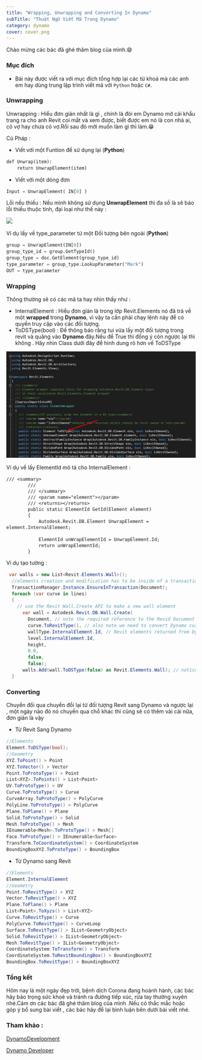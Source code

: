 ```yaml
---
title: "Wrapping, Unwrapping and Converting In Dynamo"
subTitle: "Thuật Ngữ Viết Mã Trong Dynamo"
category: dynamo
cover: cover.png
---
```


Chào mừng các bác đã ghé thăm blog của mình.😄

### Mục đích

- Bài này được viết ra với mục đích tổng hợp lại các từ khoá mà các anh em hay dùng trung lập trình viết mã với `Python` hoặc `C#`.

### Unwrapping 

Unwrapping : Hiểu đơn giản nhất là gì , chính là đòi em Dynamo mở cái khẩu trang ra cho anh Revit coi mắt và xem được, biết được em nó là con nhà ai, có vợ hay chưa có vợ.Rồi sau đó mới muốn làm gì thì làm.😁

Cú Pháp : 
- Viết với một Funtion để sử dụng lại (**Python**)
``` python
def Unwrap(item):
    return UnwrapElement(item)
```
- Viết với một dòng đơn
``` python
Input = UnwrapElement( IN[0] )
```
Lỗi nếu thiếu :
Nếu mình không sử dụng **UnwrapElement** thì đa số là sẽ báo lỗi thiếu thuộc tính, đại loại như thế này :

![](pic/Screendsdashot_ssdsdsdư1.png)

Ví dụ lấy về type_parameter từ một Đối tượng bên ngoài (**Python**)
``` python
group = UnwrapElement(IN[0])
group_type_id = group.GetTypeId()
group_type = doc.GetElement(group_type_id)
type_parameter = group_type.LookupParameter("Mark")
OUT = type_parameter
```
### Wrapping
Thông thường sẽ có các mã ta hay nhìn thấy như :
- InternalElement  : Hiểu đơn giản là trong lớp Revit.Elements nó đã trả về một **wrapped** trong **Dynamo**, vì vậy ta cần phải chạy lệnh này để có quyền truy cập vào các đối tượng.
- ToDSType(bool) : Để thông báo rằng tui vừa lấy một đối tượng trong revit và quăng vào **Dynamo** đây.Nếu để True thì đồng ý còn ngược lại thì không .
Hãy nhìn Class dưới đây để hình dung rõ hơn về ToDSType


![](pic/ToDSTypeTrue.png)

Ví dụ về lấy ElementId mô tả cho InternalElement :

``` Csharp
/// <summary>
        /// 
        /// </summary>
        /// <param name="element"></param>
        /// <returns></returns>
        public static ElementId GetId(Element element)
        {
            Autodesk.Revit.DB.Element UnwrapElement = element.InternalElement;

            ElementId unWrapElementId = UnwrapElement.Id;
            return unWrapElementId;
        }
```

Ví dụ tạo tường :

``` csharp
 var walls = new List<Revit.Elements.Wall>();
  //elements creation and modification has to be inside of a transaction
  TransactionManager.Instance.EnsureInTransaction(Document);
  foreach (var curve in lines)
  {
    // use the Revit Wall.Create API to make a new wall element
      var wall = Autodesk.Revit.DB.Wall.Create(
        Document, // note the required reference to the Revid Document
        curve.ToRevitType(), // also note we need to convert Dynamo curves to Revit types
        wallType.InternalElement.Id, // Revit elements returned from Dynamo are wrapped, so we need to access the internal element directly
        level.InternalElement.Id, 
        height, 
        0.0, 
        false, 
        false);
      walls.Add(wall.ToDSType(false) as Revit.Elements.Wall); // notice we need to wrap Revit elements back so they can be used in Dynamo
  }

```
### Converting
Chuyển đổi qua chuyển đổi lại từ đối tượng Revit sang Dynamo và ngược lại , một ngày nào đó nó chuyển qua chỗ khác thì cũng sẽ có thêm vài cái nữa, đơn giản là vậy 
- Từ Revit Sang Dynamo 

``` csharp
//Elements
Element.ToDSType(bool);
//Geometry
XYZ.ToPoint() > Point
XYZ.ToVector() > Vector
Point.ToProtoType() > Point
List<XYZ>.ToPoints() > List<Point>
UV.ToProtoType() > UV
Curve.ToProtoType() > Curve
CurveArray.ToProtoType() > PolyCurve
PolyLine.ToProtoType() > PolyCurve
Plane.ToPlane() > Plane
Solid.ToProtoType() > Solid
Mesh.ToProtoType() > Mesh
IEnumerable<Mesh>.ToProtoType() > Mesh[]
Face.ToProtoType() > IEnumerable<Surface>
Transform.ToCoordinateSystem() > CoordinateSystem
BoundingBoxXYZ.ToProtoType() > BoundingBox
```
- Từ Dynamo sang Revit

``` csharp
//Elements
Element.InternalElement
//Geometry
Point.ToRevitType() > XYZ
Vector.ToRevitType() > XYZ
Plane.ToPlane() > Plane
List<Point>.ToXyzs() > List<XYZ>
Curve.ToRevitType() > Curve
PolyCurve.ToRevitType() > CurveLoop
Surface.ToRevitType() > IList<GeometryObject>
Solid.ToRevitType() > IList<GeometryObject>
Mesh.ToRevitType() > IList<GeometryObject>
CoordinateSystem.ToTransform() > Transform
CoordinateSystem.ToRevitBoundingBox() > BoundingBoxXYZ
BoundingBox.ToRevitType() > BoundingBoxXYZ
```

### Tổng kết
Hôm nay là một ngày đẹp trời, bệnh dịch Corona đang hoành hành, các bác hãy bảo trọng sức khoẻ và tránh ra đường tiếp xúc, rửa tay thường xuyên nhé.Cám ơn các bác đã ghé thăm blog của mình .Nếu có thắc mắc hoặc góp ý bổ sung bài viết , các bác hãy để lại bình luận bên dưới bài viết nhé.

### Tham khảo :

<a href="https://github.com/StudioLE/DynamoDevelopment-London-Hackathon-2019/blob/master/03-ZeroTouch/04-RevitNodeDevelopment.md" target="_blank">DynamoDevelopment</a> 

<a href="https://developer.dynamobim.org/" target="_blank">Dynamo Developer</a> 
